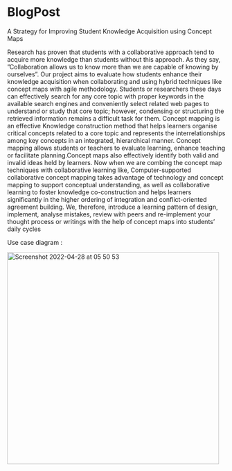# BlogPost

A Strategy for Improving Student Knowledge Acquisition using Concept Maps


Research has proven that students with a collaborative approach tend to acquire more knowledge than students without this approach. As they say, ”Collaboration allows us to know more than we are capable of knowing by ourselves”. Our project aims to evaluate how students enhance their knowledge acquisition when collaborating and using hybrid techniques like concept maps with agile methodology. Students or researchers these days can effectively search for any core topic with proper keywords in the available search engines and conveniently select related web pages to understand or study that core topic; however, condensing or structuring the retrieved information remains a difficult task for them. Concept mapping is an effective Knowledge construction method that helps learners organise critical concepts related to a core topic and represents the interrelationships among key concepts in an integrated, hierarchical manner. Concept mapping allows students or teachers to evaluate learning, enhance teaching or facilitate planning.Concept maps also effectively identify both valid and invalid ideas held by learners. Now when we are combing the concept map techniques with collaborative learning like, Computer-supported collaborative concept mapping takes advantage of technology and concept mapping to support conceptual understanding, as well as collaborative learning to foster knowledge co-construction and helps learners significantly in the higher ordering of integration and conflict-oriented agreement building. We, therefore, introduce a learning pattern of design, implement, analyse mistakes, review with peers and re-implement your thought process or writings with the help of concept maps into students’ daily cycles


Use case diagram :

<img width="489" alt="Screenshot 2022-04-28 at 05 50 53" src="https://user-images.githubusercontent.com/93559057/165672777-b160dd2a-a8bc-462d-b386-aaf85fda29c3.png">
